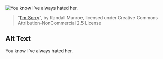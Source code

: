 ![You know I've always hated her.](https://imgs.xkcd.com/comics/im_sorry.png)
> "[I'm Sorry](https://xkcd.com/945/)", by Randall Munroe, licensed under Creative Commons Attribution-NonCommercial 2.5 License

## Alt Text
You know I've always hated her.
